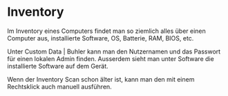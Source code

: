 # Inventory

Im Inventory eines Computers findet man so ziemlich alles über einen Computer aus, installierte Software, OS, Batterie, RAM, BIOS, etc.

Unter <ui-path>Custom Data | Buhler</ui-path> kann man den Nutzernamen und das Passwort für einen lokalen Admin finden. Ausserdem sieht man unter 
<ui-path>Software</ui-path> die installierte Software auf dem Gerät.

Wenn der Inventory Scan schon älter ist, kann man den mit einem Rechtsklick auch manuell ausführen.
